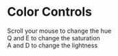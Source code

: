 # Color Controls
Scroll your mouse to change the hue \
Q and E to change the saturation \
A and D to change the lightness
